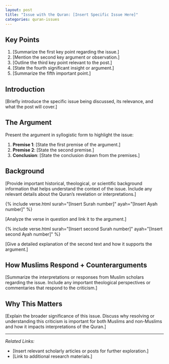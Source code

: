 ```yaml
---
layout: post
title: "Issue with the Quran: [Insert Specific Issue Here]"
categories: quran-issues
---
```


## Key Points

1. [Summarize the first key point regarding the issue.]
2. [Mention the second key argument or observation.]
3. [Outline the third key point relevant to the post.]
4. [State the fourth significant insight or argument.]
5. [Summarize the fifth important point.]

## Introduction

[Briefly introduce the specific issue being discussed, its relevance, and what the post will cover.]

## The Argument

Present the argument in syllogistic form to highlight the issue:

1. **Premise 1**: [State the first premise of the argument.]
2. **Premise 2**: [State the second premise.]
3. **Conclusion**: [State the conclusion drawn from the premises.]

## Background

[Provide important historical, theological, or scientific background information that helps understand the context of the issue. Include any relevant details about the Quran’s revelation or interpretations.]

{% include verse.html surah="[Insert Surah number]" ayah="[Insert Ayah number]" %}

[Analyze the verse in question and link it to the argument.]

{% include verse.html surah="[Insert second Surah number]" ayah="[Insert second Ayah number]" %}

[Give a detailed explanation of the second text and how it supports the argument.]

## How Muslims Respond + Counterarguments

[Summarize the interpretations or responses from Muslim scholars regarding the issue. Include any important theological perspectives or commentaries that respond to the criticism.]

## Why This Matters

[Explain the broader significance of this issue. Discuss why resolving or understanding this criticism is important for both Muslims and non-Muslims and how it impacts interpretations of the Quran.]

---

*Related Links:*

- [Insert relevant scholarly articles or posts for further exploration.]
- [Link to additional research materials.]
